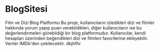 # BlogSitesi
Film ve Dizi Blog Platformu Bu proje, kullanıcıların izledikleri dizi ve filmler hakkında yorum yapıp puan verebildikleri, diğer kullanıcıların ise bu değerlendirmeleri görebildiği bir blog platformudur. Kullanıcılar, kendi hesapları üzerinden beğendikleri dizi ve filmleri favorilerine ekleyebilir. Veriler IMDb'den çekilecektir.
dbjhfhr 
